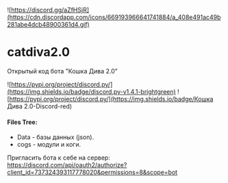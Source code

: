 ![https://discord.gg/aZfHSjR](https://cdn.discordapp.com/icons/669193966641741884/a_408e491ac49b281abe4dcb48900361d4.gif)
# catdiva2.0
Открытый код бота "Кошка Дива 2.0"

![https://pypi.org/project/discord.py/](https://img.shields.io/badge/discord.py-v1.4.1-brightgreen)
![https://pypi.org/project/discord.py/](https://img.shields.io/badge/Кошка Дива 2.0-Discord-red)

#### Files Tree:
  - Data - базы данных (json).
  - cogs - модули и коги.

Пригласить бота к себе на сервер: https://discord.com/api/oauth2/authorize?client_id=737324393117778020&permissions=8&scope=bot